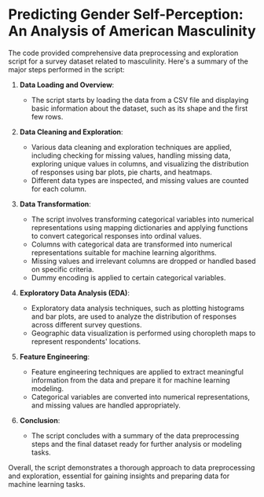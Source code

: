 # Predicting Gender Self-Perception: An Analysis of American Masculinity

The code provided comprehensive data preprocessing and exploration script for a survey dataset related to masculinity. Here's a summary of the major steps performed in the script:

1. **Data Loading and Overview**:
   - The script starts by loading the data from a CSV file and displaying basic information about the dataset, such as its shape and the first few rows.

2. **Data Cleaning and Exploration**:
   - Various data cleaning and exploration techniques are applied, including checking for missing values, handling missing data, exploring unique values in columns, and visualizing the distribution of responses using bar plots, pie charts, and heatmaps.
   - Different data types are inspected, and missing values are counted for each column.

3. **Data Transformation**:
   - The script involves transforming categorical variables into numerical representations using mapping dictionaries and applying functions to convert categorical responses into ordinal values.
   - Columns with categorical data are transformed into numerical representations suitable for machine learning algorithms.
   - Missing values and irrelevant columns are dropped or handled based on specific criteria.
   - Dummy encoding is applied to certain categorical variables.

4. **Exploratory Data Analysis (EDA)**:
   - Exploratory data analysis techniques, such as plotting histograms and bar plots, are used to analyze the distribution of responses across different survey questions.
   - Geographic data visualization is performed using choropleth maps to represent respondents' locations.

5. **Feature Engineering**:
   - Feature engineering techniques are applied to extract meaningful information from the data and prepare it for machine learning modeling.
   - Categorical variables are converted into numerical representations, and missing values are handled appropriately.

6. **Conclusion**:
   - The script concludes with a summary of the data preprocessing steps and the final dataset ready for further analysis or modeling tasks.

Overall, the script demonstrates a thorough approach to data preprocessing and exploration, essential for gaining insights and preparing data for machine learning tasks.

